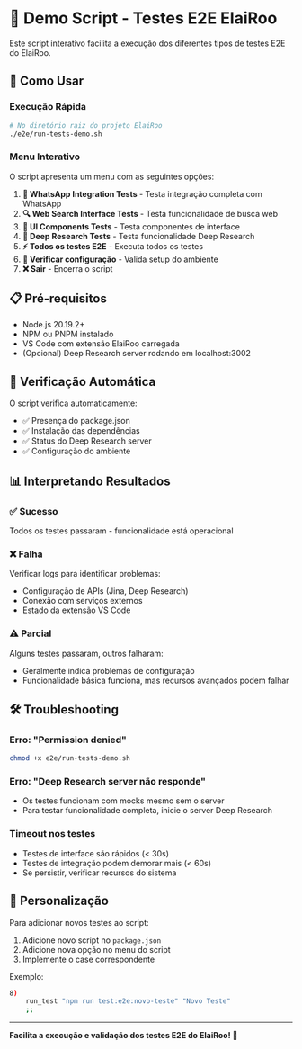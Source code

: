 # 🚀 Demo Script - Testes E2E ElaiRoo

Este script interativo facilita a execução dos diferentes tipos de testes E2E do ElaiRoo.

## 🎯 Como Usar

### Execução Rápida

```bash
# No diretório raiz do projeto ElaiRoo
./e2e/run-tests-demo.sh
```

### Menu Interativo

O script apresenta um menu com as seguintes opções:

1. **📱 WhatsApp Integration Tests** - Testa integração completa com WhatsApp
2. **🔍 Web Search Interface Tests** - Testa funcionalidade de busca web
3. **🎨 UI Components Tests** - Testa componentes de interface
4. **🧠 Deep Research Tests** - Testa funcionalidade Deep Research
5. **⚡ Todos os testes E2E** - Executa todos os testes
6. **🔧 Verificar configuração** - Valida setup do ambiente
7. **❌ Sair** - Encerra o script

## 📋 Pré-requisitos

- Node.js 20.19.2+
- NPM ou PNPM instalado
- VS Code com extensão ElaiRoo carregada
- (Opcional) Deep Research server rodando em localhost:3002

## 🔧 Verificação Automática

O script verifica automaticamente:

- ✅ Presença do package.json
- ✅ Instalação das dependências
- ✅ Status do Deep Research server
- ✅ Configuração do ambiente

## 📊 Interpretando Resultados

### ✅ Sucesso

Todos os testes passaram - funcionalidade está operacional

### ❌ Falha

Verificar logs para identificar problemas:

- Configuração de APIs (Jina, Deep Research)
- Conexão com serviços externos
- Estado da extensão VS Code

### ⚠️ Parcial

Alguns testes passaram, outros falharam:

- Geralmente indica problemas de configuração
- Funcionalidade básica funciona, mas recursos avançados podem falhar

## 🛠️ Troubleshooting

### Erro: "Permission denied"

```bash
chmod +x e2e/run-tests-demo.sh
```

### Erro: "Deep Research server não responde"

- Os testes funcionam com mocks mesmo sem o server
- Para testar funcionalidade completa, inicie o server Deep Research

### Timeout nos testes

- Testes de interface são rápidos (< 30s)
- Testes de integração podem demorar mais (< 60s)
- Se persistir, verificar recursos do sistema

## 🎨 Personalização

Para adicionar novos testes ao script:

1. Adicione novo script no `package.json`
2. Adicione nova opção no menu do script
3. Implemente o case correspondente

Exemplo:

```bash
8)
    run_test "npm run test:e2e:novo-teste" "Novo Teste"
    ;;
```

---

**Facilita a execução e validação dos testes E2E do ElaiRoo! 🎉**
